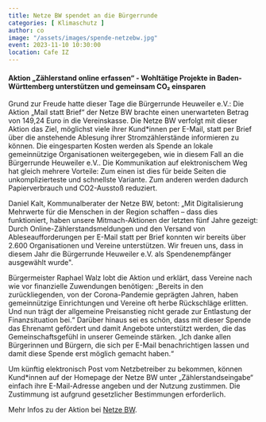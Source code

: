 ```yaml
---
title: Netze BW spendet an die Bürgerrunde
categories: [ Klimaschutz ]
author: co
image: "/assets/images/spende-netzebw.jpg"
event: 2023-11-10 10:30:00
location: Cafe IZ
---
```

#### Aktion „Zählerstand online erfassen“ - Wohltätige Projekte in Baden-Württemberg unterstützen und gemeinsam CO₂ einsparen

Grund zur Freude hatte dieser Tage die Bürgerrunde Heuweiler e.V.: Die Aktion „Mail statt Brief“ der Netze BW brachte einen unerwarteten Betrag von 149,24 Euro in die Vereinskasse. Die Netze BW verfolgt mit dieser Aktion das Ziel, möglichst viele ihrer Kund*innen per E-Mail, statt per Brief über die anstehende Ablesung ihrer Stromzählerstände informieren zu können. Die eingesparten Kosten werden als Spende an lokale gemeinnützige Organisationen weitergegeben, wie in diesem Fall an die Bürgerrunde Heuweiler e.V.. Die Kommunikation auf elektronischem Weg hat gleich mehrere Vorteile: Zum einen ist dies für beide Seiten die unkomplizierteste und schnellste Variante. Zum anderen werden dadurch Papierverbrauch und CO2-Ausstoß reduziert.

Daniel Kalt, Kommunalberater der Netze BW, betont: „Mit Digitalisierung Mehrwerte für die Menschen in der Region schaffen – dass dies funktioniert, haben unsere Mitmach-Aktionen der letzten fünf Jahre gezeigt: Durch Online-Zählerstandsmeldungen und den Versand von Ableseaufforderungen per E-Mail statt per Brief konnten wir bereits über 2.600 Organisationen und Vereine unterstützen. Wir freuen uns, dass in diesem Jahr die Bürgerrunde Heuweiler e.V. als Spendenempfänger ausgewählt wurde".

Bürgermeister Raphael Walz lobt die Aktion und erklärt, dass Vereine nach wie vor finanzielle Zuwendungen benötigen: „Bereits in den zurückliegenden, von der Corona-Pandemie geprägten Jahren, haben gemeinnützige Einrichtungen und Vereine oft herbe Rückschläge erlitten. Und nun trägt der allgemeine Preisanstieg nicht gerade zur Entlastung der Finanzsituation bei.“ Darüber hinaus sei es schön, dass mit dieser Spende das Ehrenamt gefördert und damit Angebote unterstützt werden, die das Gemeinschaftsgefühl in unserer Gemeinde stärken. „Ich danke allen Bürgerinnen und Bürgern, die sich per E-Mail benachrichtigen lassen und damit diese Spende erst möglich gemacht haben.“

Um künftig elektronisch Post vom Netzbetreiber zu bekommen, können Kund*innen auf der Homepage der Netze BW unter „Zählerstandseingabe“ einfach ihre E-Mail-Adresse angeben und der Nutzung zustimmen. Die Zustimmung ist aufgrund gesetzlicher Bestimmungen erforderlich.

Mehr Infos zu der Aktion bei [Netze BW](https://www.netze-bw.de/portoaktion ).
